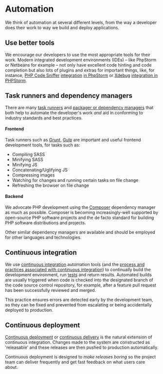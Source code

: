 # Automation

We think of automation at several different levels, from the way a developer does their work to way we build and deploy applications. 

## Use better tools

We encourage our developers to use the most appropriate tools for their work. Modern integrated development environments (IDEs) – like PhpStorm or Netbeans for example – not only have excellent code hinting and code completion but also lots of plugins and extras for important things, like, for instance, [PHP Code Sniffer](http://pear.php.net/package/PHP_CodeSniffer) [integration](https://gist.github.com/klederson/ca43a0f7f5b2478c1d44) [in PhpStorm](https://www.jetbrains.com/help/phpstorm/2016.2/using-php-code-sniffer-tool.html) or [Xdebug](https://xdebug.org/) [integration in PHPStorm](https://www.jetbrains.com/help/phpstorm/2016.2/configuring-xdebug.html).

## Task runners and dependency managers

There are many [task runners](https://www.smashingmagazine.com/2016/06/harness-machines-productive-task-runners/) and [packager or dependency managers](https://github.com/showcases/package-managers) that both help to automate the developer's work _and_ aid in conforming to industry standards and best practices.

#### Frontend
Task runners such as [Grunt](http://gruntjs.com/), [Gulp](http://gulpjs.com/) are important and useful frontend development tools, for tasks such as: 

- Compiling SASS
- Minifying SASS
- Minifying JS
- Concatenating/Uglifying JS
- Compressing images
- Watching for changes and running certain tasks on file change
- Refreshing the browser on file change

#### Backend

We advocate PHP development using the [Composer](https://getcomposer.org/) dependency manager as much as possible. Composer is becoming increasingly-well supported by open-source PHP software projects and the de facto standard for building PHP software distributions and projects.
  
Other similar dependency managers are available and should be employed for other languages and technologies. 

## Continuous integration

We use [continuous integration](http://www.martinfowler.com/articles/continuousIntegration.html) automation tools (and the [process and practices associated with continuous integration](https://www.thoughtworks.com/continuous-integration)) to continually build the development environment, run [tests](../testing/README.md) and return results. Automated builds are usually triggered when code is checked into the designated branch of the code source control repository, for example, after a feature pull request has been successfully reviewed and merged. 

This practice ensures errors are detected early by the development team, so they can be fixed and prevented from escalating or being accidentally deployed to production.

## Continuous deployment

[Continuous deployment](https://www.agilealliance.org/glossary/continuous-deployment/) or [continuous delivery](https://www.thoughtworks.com/continuous-delivery) is the natural extension of continuous integration. Changes made to the system are constructed as 'releasable' and these releases are then pushed to production automatically.

Continuous deployment is designed to _make releases boring_ so the project team can deliver frequently and get fast feedback on what users care about.